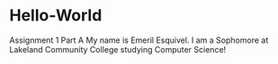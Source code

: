 # Hello-World
Assignment 1 Part A
My name is Emeril Esquivel. I am a Sophomore at Lakeland Community College studying Computer Science!
